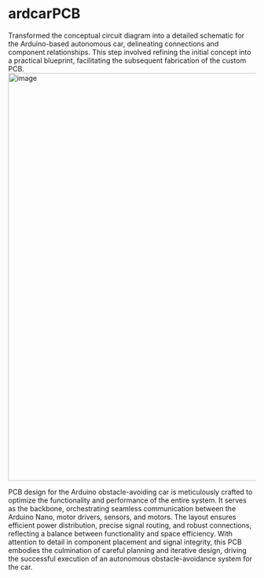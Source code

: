 # ardcarPCB
Transformed the conceptual circuit diagram into a detailed schematic for the Arduino-based autonomous car, delineating connections and component relationships. This step involved refining the initial concept into a practical blueprint, facilitating the subsequent fabrication of the custom PCB.
<img width="831" alt="image" src="https://github.com/zierenclark/ardcarPCB/assets/155485134/a6667ad8-2950-4dd9-87d3-8861dc3db256">


PCB design for the Arduino obstacle-avoiding car is meticulously crafted to optimize the functionality and performance of the entire system. It serves as the backbone, orchestrating seamless communication between the Arduino Nano, motor drivers, sensors, and motors. The layout ensures efficient power distribution, precise signal routing, and robust connections, reflecting a balance between functionality and space efficiency. With attention to detail in component placement and signal integrity, this PCB embodies the culmination of careful planning and iterative design, driving the successful execution of an autonomous obstacle-avoidance system for the car.
